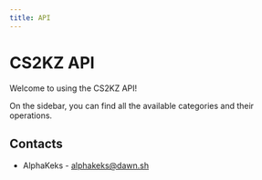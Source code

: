 ```yaml
---
title: API
---
```


# CS2KZ API

Welcome to using the CS2KZ API!

On the sidebar, you can find all the available categories and their operations.

## Contacts
- AlphaKeks - alphakeks@dawn.sh